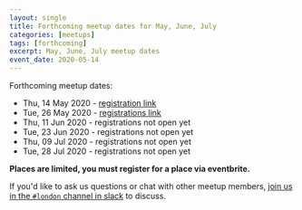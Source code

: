 ```yaml
---
layout: single
title: Forthcoming meetup dates for May, June, July
categories: [meetups]
tags: [forthcoming]
excerpt: May, June, July meetup dates
event_date: 2020-05-14
---
```


Forthcoming meetup dates:

* Thu, 14 May 2020 - [registration link](https://www.eventbrite.co.uk/e/liberating-structures-london-tickets-102943956144)
* Tue, 26 May 2020 - [registrations link](https://www.eventbrite.co.uk/e/liberating-structures-uk-virtual-meetup-tickets-104755727200)
* Thu, 11 Jun 2020 - registrations not open yet
* Tue, 23 Jun 2020 - registrations not open yet
* Thu, 09 Jul 2020 - registrations not open yet
* Tue, 28 Jul 2020 - registrations not open yet

**Places are limited, you must register for a place via eventbrite.**

If you'd like to ask us questions or chat with other meetup members, [join us in the `#london` channel in slack](/slack) to discuss.
